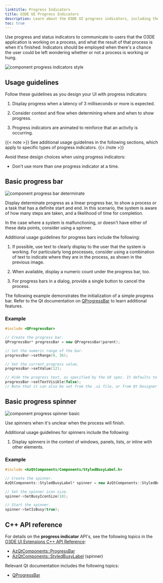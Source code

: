 ```yaml
---
linktitle: Progress Indicators
title: O3DE UI Progress Indicators
description: Learn about the O3DE UI progress indicators, including the spinner and progress bar components.
toc: true
---
```


Use progress and status indicators to communicate to users that the O3DE application is working on a process, and what the result of that process is when it's finished. Indicators should be employed when there's a chance the user could be left wondering whether or not a process is working or hung.

![component progress indicators style](/images/tools-ui/component-progress-indicators-style.png)

## Usage guidelines

Follow these guidelines as you design your UI with progress indicators:

1.  Display progress when a latency of 3 milliseconds or more is expected.

1.  Consider context and flow when determining where and when to show progress.

1.  Progress indicators are animated to reinforce that an activity is occurring.

{{< note >}}
See additional usage guidelines in the following sections, which apply to specific types of progress indicators.
{{< /note >}}

Avoid these design choices when using progress indicators:
+ Don't use more than one progress indicator at a time.

## Basic progress bar

![component progress bar determinate](/images/tools-ui/component-progress-bar-determinate.png)

Display determinate progress as a linear progress bar, to show a process or a task that has a definite start and end. In this scenario, the system is aware of how many steps are taken, and a likelihood of time for completion.

In the case where a system is malfunctioning, or doesn't have either of these data points, consider using a spinner.

Additional usage guidelines for progress bars include the following:

1.  If possible, use text to clearly display to the user that the system is working. For particularly long processes, consider using a combination of text to indicate where they are in the process, as shown in the previous image.

1.  When available, display a numeric count under the progress bar, too.

1.  For progress bars in a dialog, provide a single button to cancel the process.

The following example demonstrates the initialization of a simple progress bar. Refer to the Qt documentation on [QProgressBar](https://doc.qt.io/qt-5/qprogressbar.html) to learn additional features.

### Example

```cpp
#include <QProgressBar>

// Create the progress bar.
QProgressBar* progressBar = new QProgressBar(parent);

// Set the numeric range of the bar.
progressBar->setRange(0, 36);

// Set the current progress value.
progressBar->setValue(12);

// Hide the progress text, as specified by the UX spec. It defaults to on, so it should be turned off.
progressBar->setTextVisible(false);
// Note that it can also be set from the .ui file, or from Qt Designer or Creator.
```

## Basic progress spinner

![component progress spinner basic](/images/tools-ui/component-progress-spinner-basic.gif)

Use spinners when it's unclear when the process will finish.

Additional usage guidelines for spinners include the following:

1.  Display spinners in the context of windows, panels, lists, or inline with other elements.

### Example

```cpp
#include <AzQtComponents/Components/StyledBusyLabel.h>

// Create the spinner.
AzQtComponents::StyledBusyLabel* spinner = new AzQtComponents::StyledBusyLabel(parent);

// Set the spinner icon size.
spinner->SetBusyIconSize(18);

// Start the spinner.
spinner->SetIsBusy(true);
```

## C++ API reference

For details on the **progress indicator** API's, see the following topics in the [O3DE UI Extensions C++ API Reference](/docs/api/frameworks/azqtcomponents/namespace_az_qt_components.html):
+  [AzQtComponents::ProgressBar](/docs/api/frameworks/azqtcomponents/class_az_qt_components_1_1_progress_bar.html)
+  [AzQtComponents::StyledBusyLabel](/docs/api/frameworks/azqtcomponents/class_az_qt_components_1_1_styled_busy_label.html) (spinner)

Relevant Qt documentation includes the following topics:
+  [QProgressBar](https://doc.qt.io/qt-5/qprogressbar.html)
